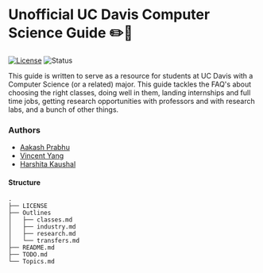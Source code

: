 # Unofficial UC Davis Computer Science Guide :pencil2::blue_book:

[![License](https://img.shields.io/badge/License-Apache%202.0-blue.svg)](https://opensource.org/licenses/Apache-2.0)
![Status](https://img.shields.io/badge/Status-Under%20Development-orange.svg)

This guide is written to serve as a resource for students at UC Davis with a
Computer Science (or a related) major. This guide tackles the FAQ's about
choosing the right classes, doing well in them, landing internships and full
time jobs, getting research opportunities with professors and with research
labs, and a bunch of other things.

### Authors

* [Aakash Prabhu](http://aakprabhu.com)
* [Vincent Yang](https://vincentyang.me/)
* [Harshita Kaushal](https://harshita-kaushal.github.io)


#### Structure

```
.
├── LICENSE
├── Outlines
│   ├── classes.md
│   ├── industry.md
│   ├── research.md
│   └── transfers.md
├── README.md
├── TODO.md
└── Topics.md
```
